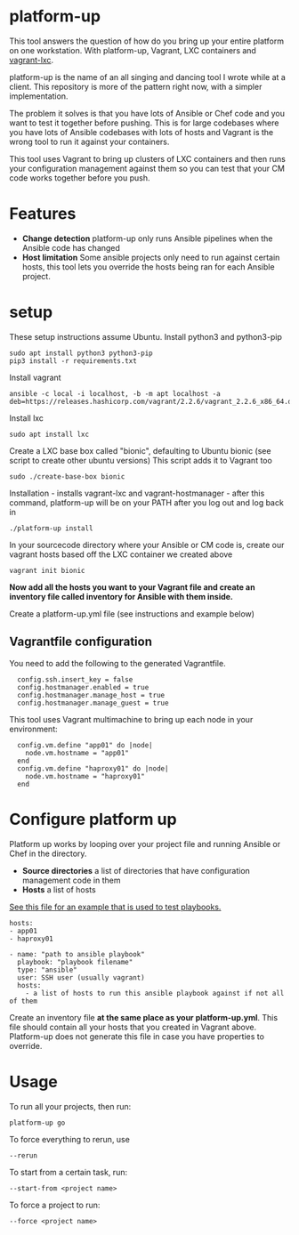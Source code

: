 # platform-up

This tool answers the question of how do you bring up your entire platform on one workstation. With platform-up, Vagrant, LXC containers and [vagrant-lxc](https://github.com/fgrehm/vagrant-lxc).

platform-up is the name of an all singing and dancing tool I wrote while at a client. This repository is more of the pattern right now, with a simpler implementation.

The problem it solves is that you have lots of Ansible or Chef code and you want to test it together before pushing. This is for large codebases where you have lots of Ansible codebases with lots of hosts and Vagrant is the wrong tool to run it against your containers.

This tool uses Vagrant to bring up clusters of LXC containers and then runs your configuration management against them so you can test that your CM code works together before you push.

# Features

* **Change detection** platform-up only runs Ansible pipelines when the Ansible code has changed
* **Host limitation** Some ansible projects only need to run against certain hosts, this tool lets you override the hosts being ran for each Ansible project.

# setup

These setup instructions assume Ubuntu. Install python3 and python3-pip

```
sudo apt install python3 python3-pip
pip3 install -r requirements.txt
```

Install vagrant
```
ansible -c local -i localhost, -b -m apt localhost -a deb=https://releases.hashicorp.com/vagrant/2.2.6/vagrant_2.2.6_x86_64.deb
```
Install lxc
```
sudo apt install lxc
```

Create a LXC base box called "bionic", defaulting to Ubuntu bionic (see script to create other ubuntu versions) This script adds it to Vagrant too
```
sudo ./create-base-box bionic
```
Installation - installs vagrant-lxc and vagrant-hostmanager - after this command, platform-up will be on your PATH after you log out and log back in
```
./platform-up install 
```
In your sourcecode directory where your Ansible or CM code is, create our vagrant hosts based off the LXC container we created above
```
vagrant init bionic
```

**Now add all the hosts you want to your Vagrant file and create an inventory file called inventory for Ansible with them inside.**

Create a platform-up.yml file (see instructions and example below)

## Vagrantfile configuration
You need to add the following to the generated Vagrantfile.

```
  config.ssh.insert_key = false
  config.hostmanager.enabled = true
  config.hostmanager.manage_host = true
  config.hostmanager.manage_guest = true
```

This tool uses Vagrant multimachine to bring up each node in your environment:

```
  config.vm.define "app01" do |node|
    node.vm.hostname = "app01"
  end
  config.vm.define "haproxy01" do |node|
    node.vm.hostname = "haproxy01"
  end  
```

# Configure platform up

Platform up works by looping over your project file and running Ansible or Chef in the directory.

 * **Source directories** a list of directories that have configuration management code in them
 * **Hosts** a list of hosts

[See this file for an example that is used to test playbooks.](https://github.com/samsquire/devops-pipeline-starter/blob/master/platform-up.yml)

```
hosts:
- app01
- haproxy01

- name: "path to ansible playbook"
  playbook: "playbook filename"
  type: "ansible"
  user: SSH user (usually vagrant)
  hosts:
    - a list of hosts to run this ansible playbook against if not all of them
```

Create an inventory file **at the same place as your platform-up.yml**. This file should contain all your hosts that you created in Vagrant above. Platform-up does not generate this file in case you have properties to override.

# Usage

To run all your projects, then run:

```
platform-up go
```

To force everything to rerun, use 

```
--rerun
```

To start from a certain task, run:

```
--start-from <project name>
```

To force a project to run:

```
--force <project name>
```


